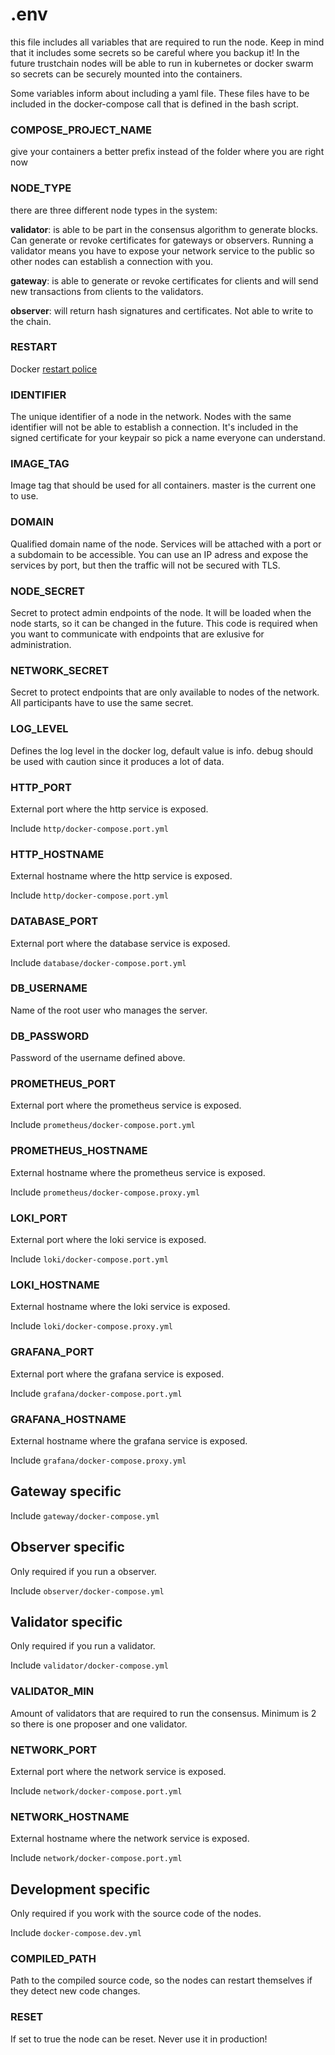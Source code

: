 # .env

this file includes all variables that are required to run the node. Keep in mind that it includes some secrets so be
careful where you backup it! In the future trustchain nodes will be able to run in kubernetes or docker swarm so secrets
can be securely mounted into the containers.

Some variables inform about including a yaml file. These files have to be included in the docker-compose call that is defined in the bash script.

### COMPOSE_PROJECT_NAME

give your containers a better prefix instead of the folder where you are right now

### NODE_TYPE

there are three different node types in the system:

**validator**: is able to be part in the consensus algorithm to generate blocks. Can generate or revoke certificates for gateways or observers.
Running a validator means you have to expose your network service to the public so other nodes can establish a connection with you.

**gateway**: is able to generate or revoke certificates for clients and will send new transactions from clients to the validators.

**observer**: will return hash signatures and certificates. Not able to write to the chain.

### RESTART

Docker [restart police](https://docs.docker.com/config/containers/start-containers-automatically/#use-a-restart-policy)

### IDENTIFIER

The unique identifier of a node in the network. Nodes with the same identifier will not be able to establish a connection.
It's included in the signed certificate for your keypair so pick a name everyone can understand.

### IMAGE_TAG

Image tag that should be used for all containers. master is the current one to use.

### DOMAIN

Qualified domain name of the node. Services will be attached with a port or a subdomain to be accessible.
You can use an IP adress and expose the services by port, but then the traffic will not be secured with TLS.

### NODE_SECRET

Secret to protect admin endpoints of the node. It will be loaded when the node starts, so it can be changed in the future.
This code is required when you want to communicate with endpoints that are exlusive for administration.

### NETWORK_SECRET

Secret to protect endpoints that are only available to nodes of the network. All participants have to use the same secret.

### LOG_LEVEL

Defines the log level in the docker log, default value is info. debug should be used with caution since it produces a lot of data.

### HTTP_PORT

External port where the http service is exposed.

Include `http/docker-compose.port.yml`

### HTTP_HOSTNAME

External hostname where the http service is exposed.

Include `http/docker-compose.port.yml`

### DATABASE_PORT

External port where the database service is exposed.

Include `database/docker-compose.port.yml`

### DB_USERNAME

Name of the root user who manages the server.

### DB_PASSWORD

Password of the username defined above.

### PROMETHEUS_PORT

External port where the prometheus service is exposed.

Include `prometheus/docker-compose.port.yml`

### PROMETHEUS_HOSTNAME

External hostname where the prometheus service is exposed.

Include `prometheus/docker-compose.proxy.yml`

### LOKI_PORT

External port where the loki service is exposed.

Include `loki/docker-compose.port.yml`

### LOKI_HOSTNAME

External hostname where the loki service is exposed.

Include `loki/docker-compose.proxy.yml`

### GRAFANA_PORT

External port where the grafana service is exposed.

Include `grafana/docker-compose.port.yml`

### GRAFANA_HOSTNAME

External hostname where the grafana service is exposed.

Include `grafana/docker-compose.proxy.yml`

## Gateway specific

Include `gateway/docker-compose.yml`

## Observer specific

Only required if you run a observer.

Include `observer/docker-compose.yml`

## Validator specific

Only required if you run a validator.

Include `validator/docker-compose.yml`

### VALIDATOR_MIN

Amount of validators that are required to run the consensus. Minimum is 2 so there is one proposer and one validator.

### NETWORK_PORT

External port where the network service is exposed.

Include `network/docker-compose.port.yml`

### NETWORK_HOSTNAME

External hostname where the network service is exposed.

Include `network/docker-compose.port.yml`

## Development specific

Only required if you work with the source code of the nodes.

Include `docker-compose.dev.yml`

### COMPILED_PATH

Path to the compiled source code, so the nodes can restart themselves if they detect new code changes.

### RESET

If set to true the node can be reset. Never use it in production!
